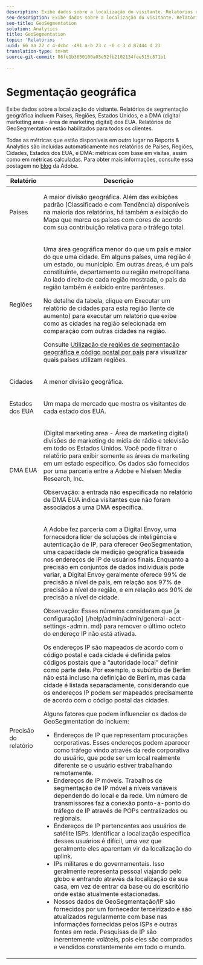 ```yaml
---
description: Exibe dados sobre a localização do visitante. Relatórios de segmentação geográfica incluem Países, Regiões, Estados Unidos, e a DMA (digital marketing area - área de marketing digital) dos EUA. Relatórios de GeoSegmentation estão habilitados para todos os clientes.
seo-description: Exibe dados sobre a localização do visitante. Relatórios de segmentação geográfica incluem Países, Regiões, Estados Unidos, e a DMA (digital marketing area - área de marketing digital) dos EUA. Relatórios de GeoSegmentation estão habilitados para todos os clientes.
seo-title: GeoSegmentation
solution: Analytics
title: GeoSegmentation
topic: 'Relatórios  '
uuid: 66 aa 22 c 4-dcbc -491 a-b 23 c -0 c 3 d 87444 d 23
translation-type: tm+mt
source-git-commit: 86fe1b3650100a05e52fb2102134fee515c871b1

---
```



# Segmentação geográfica

Exibe dados sobre a localização do visitante. Relatórios de segmentação geográfica incluem Países, Regiões, Estados Unidos, e a DMA (digital marketing area - área de marketing digital) dos EUA. Relatórios de GeoSegmentation estão habilitados para todos os clientes.

Todas as métricas que estão disponíveis em outro lugar no Reports &amp; Analytics são incluídas automaticamente nos relatórios de Países, Regiões, Cidades, Estados dos EUA, e DMA: métricas com base em visitas, assim como em métricas calculadas. Para obter mais informações, consulte essa postagem no [blog](https://blogs.adobe.com/digitalmarketing/analytics/introducing-new-metrics-in-geosegmentation-and-more/) da Adobe.

<table id="table_566CFFC82E1149D8BAFE6641627FCF1F"> 
 <thead> 
  <tr> 
   <th colname="col1" class="entry"> Relatório </th> 
   <th colname="col2" class="entry"> Descrição </th> 
  </tr> 
 </thead>
 <tbody> 
  <tr> 
   <td colname="col1"> Países </td> 
   <td colname="col2"> <p> A maior divisão geográfica. Além das exibições padrão (Classificado e com Tendência) disponíveis na maioria dos relatórios, há também a exibição do Mapa que marca os países com cores de acordo com sua contribuição relativa para o tráfego total. </p> </td> 
  </tr> 
  <tr> 
   <td colname="col1"> Regiões </td> 
   <td colname="col2"> <p> Uma área geográfica menor do que um país e maior do que uma cidade. Em alguns países, uma região é um estado, ou município. Em outras áreas, é um país constituinte, departamento ou região metropolitana. Ao lado direito de cada região mostrada, o país da região também é exibido entre parênteses. </p> <p>No detalhe da tabela, clique em Executar um relatório de cidades para esta região (lente de aumento) para executar um relatório que exibe como as cidades na região selecionada em comparação com outras cidades na região. </p> <p>Consulte <a href="../../../components/c-variables/dimensionslist/reports-geosegmentation-reference.md#concept_F7D998B418544B39ACD8838B48B732F1" format="dita" scope="local"> Utilização de regiões de segmentação geográfica e código postal por país</a> para visualizar quais países utilizam regiões. </p> </td> 
  </tr> 
  <tr> 
   <td colname="col1"> Cidades </td> 
   <td colname="col2"> <p> A menor divisão geográfica. </p> </td> 
  </tr> 
  <tr> 
   <td colname="col1"> Estados dos EUA </td> 
   <td colname="col2"> <p> Um mapa de mercado que mostra os visitantes de cada estado dos EUA. </p> </td> 
  </tr> 
  <tr> 
   <td colname="col1"> DMA EUA </td> 
   <td colname="col2"> <p> (Digital marketing area - Área de marketing digital) divisões de marketing de mídia de rádio e televisão em todo os Estados Unidos. Você pode filtrar o relatório para exibir somente as áreas de marketing em um estado específico. Os dados são fornecidos por uma parceria entre a Adobe e Nielsen Media Research, Inc. </p> <p>Observação: a entrada não especificada no relatório de DMA EUA indica visitantes que não foram associados a uma DMA específica. </p> </td> 
  </tr> 
  <tr> 
   <td colname="col1"> Precisão do relatório </td> 
   <td colname="col2"> <p>A Adobe fez parceria com a Digital Envoy, uma fornecedora líder de soluções de inteligência e autenticação de IP, para oferecer GeoSegmentation, uma capacidade de medição geográfica baseada nos endereços de IP de usuários finais. Enquanto a precisão em conjuntos de dados individuais pode variar, a Digital Envoy geralmente oferece 99% de precisão a nível de país, em relação aos 97% de precisão a nível de região, e em relação aos 90% de precisão a nível de cidade. </p> <p>Observação: Esses números consideram que [a configuração] (/help/admin/admin/general-acct-settings-admin. md) para remover o último octeto do endereço IP não está ativada. </p> <p>Os endereços IP são mapeados de acordo com o código postal e cada cidade é definida pelos códigos postais que a “autoridade local” definir como parte dela. Por exemplo, o subúrbio de Berlim não está incluso na definição de Berlim, mas cada cidade é listada separadamente, considerando que os endereços IP podem ser mapeados precisamente de acordo com o código postal das cidades. </p> <p>Alguns fatores que podem influenciar os dados de GeoSegmentation do incluem: </p> 
    <ul id="ul_1B05024AD5174232A8DB8145753FB09B"> 
     <li id="li_C3A21E7C1186490EB9A236634DB45E7F">Endereços de IP que representam procurações corporativas. Esses endereços podem aparecer como tráfego vindo através da rede corporativa do usuário, que pode ser um local realmente diferente se o usuário estiver trabalhando remotamente. </li> 
     <li id="li_56FC36B3598C420F9246D4E8772822A7">Endereços de IP móveis. Trabalhos de segmentação de IP móvel a níveis variáveis dependendo do local e da rede. Um número de transmissores faz a conexão ponto-a-ponto do tráfego de IP através de POPs centralizados ou regionais. </li> 
     <li id="li_C1EED854AE584489BCBC2A7AA20B8EF1">Endereços de IP pertencentes aos usuários de satélite ISPs. Identificar a localização específica desses usuários é difícil, uma vez que geralmente eles aparentam vir da localização do uplink. </li> 
     <li id="li_A735756F39554DF19E05D251CA614F02">IPs militares e do governamentais. Isso geralmente representa pessoal viajando pelo globo e entrando através da localização de sua casa, em vez de entrar da base ou do escritório onde estão atualmente estacionadas. </li> 
     <li id="li_ACFF1B8094684173B8325A44304CA32B">Nossos dados de GeoSegmentação/IP são fornecidos por um fornecedor terceirizado e são atualizados regularmente com base nas informações fornecidas pelos ISPs e outras fontes em rede. Pesquisas de IP são inerentemente voláteis, pois eles são comprados e vendidos constantemente em todo o mundo. </li> 
    </ul> </td> 
  </tr> 
 </tbody> 
</table>


